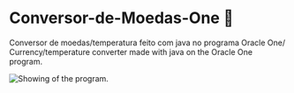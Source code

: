 # Conversor-de-Moedas-One 🚀
Conversor de moedas/temperatura feito com java no programa Oracle One/ Currency/temperature converter  made with java on the Oracle One program.

![Showing of the program.](https://github.com/JoseSuptitz/Conversor-de-moedas-one-java\to_readme\program_test.gif "Logo Title Text 1")
